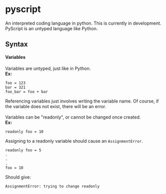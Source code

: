 # pyscript
An interpreted coding language in python. This is currently in development. 
PyScript is an untyped language like Python.

## Syntax <br />
#### Variables 
Variables are untyped, just like in Python. <br />
**Ex:** 
```
foo = 123
bar = 321
foo_bar = foo + bar
```
Referencing variables just involves writing the variable name. 
Of course, if the variable does not exist, there will be an error. 
<br /><br />
Variables can be "readonly", or cannot be changed once created. <br />
**Ex:**
```
readonly foo = 10
```

Assigning to a readonly variable should cause an `AssignmentError`.
```
readonly foo = 5
.
.
.
foo = 10
```
Should give:
```
AssignmentError: trying to change readonly
